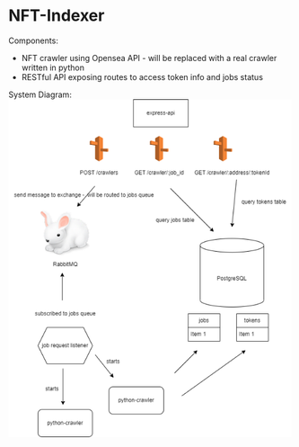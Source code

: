 # NFT-Indexer

Components:
- NFT crawler using Opensea API - will be replaced with a real crawler written in python
- RESTful API exposing routes to access token info and jobs status


System Diagram:
![Diagram](diagram.png)
